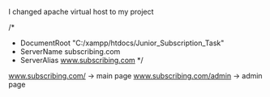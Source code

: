 I changed apache virtual host to my project

/*
 *  DocumentRoot "C:/xampp/htdocs/Junior_Subscription_Task"
 *  ServerName subscribing.com
 *  ServerAlias www.subscribing.com
 */
 
 
 www.subscribing.com/ -> main page
 www.subscribing.com/admin -> admin page
